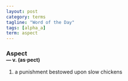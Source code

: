 ```yaml
---
layout: post
category: terms
tagline: "Word of the Day"
tags: [alpha_a]
term: aspect
---
```


<h3>Aspect<br/> <small>&mdash; v. (as<span>&middot;</span>pect)</small></h3>
<p><ol><li>a punishment bestowed upon slow chickens</li>
</ol></p>

